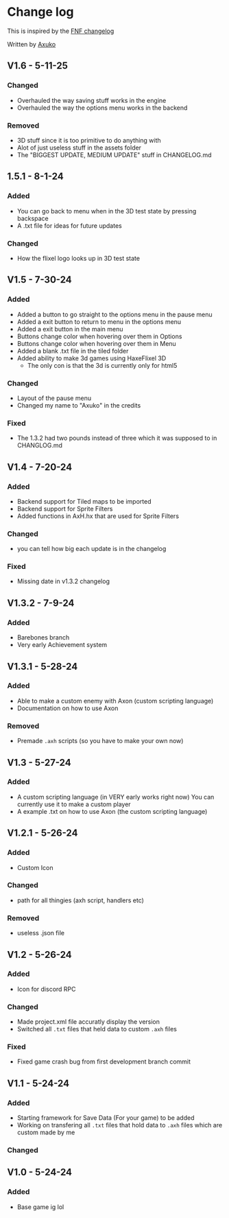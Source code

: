 # Change log
This is inspired by the [FNF changelog](https://github.com/FunkinCrew/Funkin/blob/main/CHANGELOG.md?plain=1)

Written by [Axuko](https://github.com/Ethan-makes-music?tab=repositories)

## V1.6 - 5-11-25
### Changed
- Overhauled the way saving stuff works in the engine
- Overhauled the way the options menu works in the backend
### Removed
- 3D stuff since it is too primitive to do anything with
- Alot of just useless stuff in the assets folder
- The "BIGGEST UPDATE, MEDIUM UPDATE" stuff in CHANGELOG.md

## 1.5.1 - 8-1-24
### Added
- You can go back to menu when in the 3D test state by pressing backspace
- A .txt file for ideas for future updates
### Changed
- How the flixel logo looks up in 3D test state

## V1.5 - 7-30-24
### Added
- Added a button to go straight to the options menu in the pause menu
- Added a exit button to return to menu in the options menu
- Added a exit button in the main menu
- Buttons change color when hovering over them in Options
- Buttons change color when hovering over them in Menu
- Added a blank .txt file in the tiled folder
- Added ability to make 3d games using HaxeFlixel 3D
    - The only con is that the 3d is currently only for html5
### Changed
- Layout of the pause menu
- Changed my name to "Axuko" in the credits
### Fixed
- The 1.3.2 had two pounds instead of three which it was supposed to in CHANGLOG.md

## V1.4 - 7-20-24
### Added
- Backend support for Tiled maps to be imported
- Backend support for Sprite Filters
- Added functions in AxH.hx that are used for Sprite Filters
### Changed
- you can tell how big each update is in the changelog
### Fixed
- Missing date in v1.3.2 changelog


## V1.3.2 - 7-9-24
### Added
- Barebones branch
- Very early Achievement system

## V1.3.1 - 5-28-24
### Added
- Able to make a custom enemy with Axon (custom scripting language)
- Documentation on how to use Axon
### Removed
- Premade `.axh` scripts (so you have to make your own now)

## V1.3 - 5-27-24
### Added
- A custom scripting language (in VERY early works right now) You can currently use it to make a custom player
- A example .txt on how to use Axon (the custom scripting language)

## V1.2.1 - 5-26-24
### Added
- Custom Icon
### Changed
- path for all thingies (axh script, handlers etc)
### Removed
- useless .json file

## V1.2 - 5-26-24
### Added
- Icon for discord RPC
### Changed
- Made project.xml file accuratly display the version
- Switched all `.txt` files that held data to custom `.axh` files
### Fixed
- Fixed game crash bug from first development branch commit 

## V1.1 - 5-24-24
### Added
- Starting framework for Save Data (For your game) to be added
- Working on transfering all `.txt` files that hold data to `.axh` files which are custom made by me
### Changed

## V1.0 - 5-24-24
### Added
- Base game ig lol
